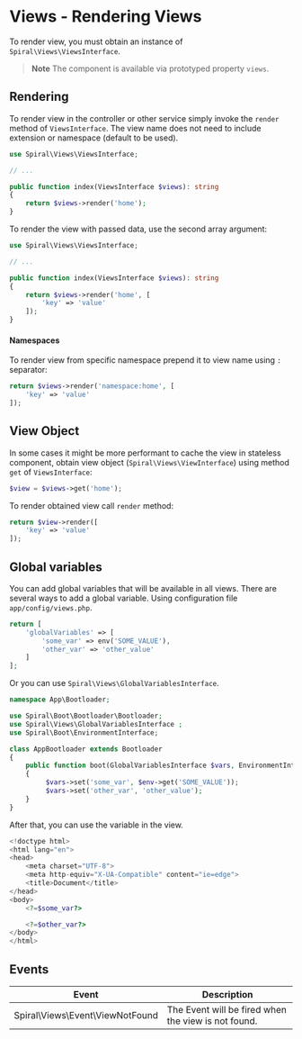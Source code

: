 # Views - Rendering Views

To render view, you must obtain an instance of `Spiral\Views\ViewsInterface`.

> **Note**
> The component is available via prototyped property `views`.

## Rendering

To render view in the controller or other service simply invoke the `render` method of `ViewsInterface`. The view name
does not need to include extension or namespace (default to be used).

```php
use Spiral\Views\ViewsInterface;

// ...

public function index(ViewsInterface $views): string
{
    return $views->render('home');
}
```

To render the view with passed data, use the second array argument:

```php
use Spiral\Views\ViewsInterface;

// ...

public function index(ViewsInterface $views): string
{
    return $views->render('home', [
        'key' => 'value'
    ]);
}
```

#### Namespaces

To render view from specific namespace prepend it to view name using `:` separator:

```php
return $views->render('namespace:home', [
    'key' => 'value'
]);
```

## View Object

In some cases it might be more performant to cache the view in stateless component, obtain view
object (`Spiral\Views\ViewInterface`) using method `get` of `ViewsInterface`:

```php
$view = $views->get('home');
```  

To render obtained view call `render` method:

```php
return $view->render([
    'key' => 'value'
]);
```

## Global variables

You can add global variables that will be available in all views. There are several ways to add a global variable.
Using configuration file `app/config/views.php`.

```php
return [
    'globalVariables' => [
        'some_var' => env('SOME_VALUE'),
        'other_var' => 'other_value'
    ]
];
```

Or you can use `Spiral\Views\GlobalVariablesInterface`.

```php
namespace App\Bootloader;

use Spiral\Boot\Bootloader\Bootloader;
use Spiral\Views\GlobalVariablesInterface ;
use Spiral\Boot\EnvironmentInterface;

class AppBootloader extends Bootloader 
{
    public function boot(GlobalVariablesInterface $vars, EnvironmentInterface $env): void
    {
         $vars->set('some_var', $env->get('SOME_VALUE'));
         $vars->set('other_var', 'other_value');
    }
}
```

After that, you can use the variable in the view.

```php
<!doctype html>
<html lang="en">
<head>
    <meta charset="UTF-8">
    <meta http-equiv="X-UA-Compatible" content="ie=edge">
    <title>Document</title>
</head>
<body>
    <?=$some_var?>

    <?=$other_var?>
</body>
</html>
```

## Events

| Event                           | Description                                         |
|---------------------------------|-----------------------------------------------------|
| Spiral\Views\Event\ViewNotFound | The Event will be fired when the view is not found. |
